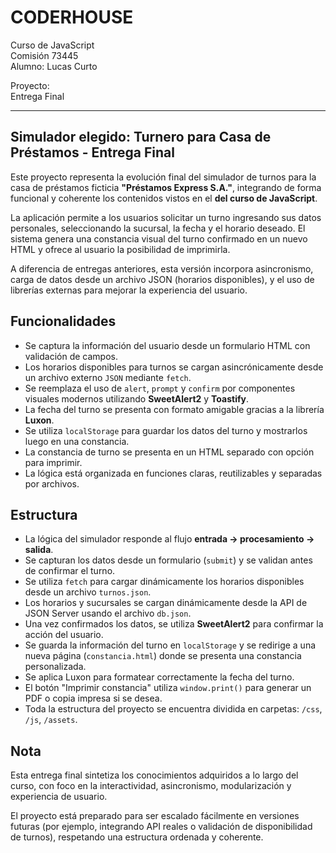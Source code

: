 # CODERHOUSE

Curso de JavaScript  
Comisión 73445  
Alumno: Lucas Curto

Proyecto:  
Entrega Final

---

## Simulador elegido: Turnero para Casa de Préstamos - Entrega Final

Este proyecto representa la evolución final del simulador de turnos para la casa de préstamos ficticia **"Préstamos Express S.A."**, integrando de forma funcional y coherente los contenidos vistos en el **del curso de JavaScript**.

La aplicación permite a los usuarios solicitar un turno ingresando sus datos personales, seleccionando la sucursal, la fecha y el horario deseado. El sistema genera una constancia visual del turno confirmado en un nuevo HTML y ofrece al usuario la posibilidad de imprimirla.

A diferencia de entregas anteriores, esta versión incorpora asincronismo, carga de datos desde un archivo JSON (horarios disponibles), y el uso de librerías externas para mejorar la experiencia del usuario.

## Funcionalidades

- Se captura la información del usuario desde un formulario HTML con validación de campos.
- Los horarios disponibles para turnos se cargan asincrónicamente desde un archivo externo `JSON` mediante `fetch`.
- Se reemplaza el uso de `alert`, `prompt` y `confirm` por componentes visuales modernos utilizando **SweetAlert2** y **Toastify**.
- La fecha del turno se presenta con formato amigable gracias a la librería **Luxon**.
- Se utiliza `localStorage` para guardar los datos del turno y mostrarlos luego en una constancia.
- La constancia de turno se presenta en un HTML separado con opción para imprimir.
- La lógica está organizada en funciones claras, reutilizables y separadas por archivos.

## Estructura

- La lógica del simulador responde al flujo **entrada → procesamiento → salida**.
- Se capturan los datos desde un formulario (`submit`) y se validan antes de confirmar el turno.
- Se utiliza `fetch` para cargar dinámicamente los horarios disponibles desde un archivo `turnos.json`.
- Los horarios y sucursales se cargan dinámicamente desde la API de JSON Server usando el archivo `db.json`.
- Una vez confirmados los datos, se utiliza **SweetAlert2** para confirmar la acción del usuario.
- Se guarda la información del turno en `localStorage` y se redirige a una nueva página (`constancia.html`) donde se presenta una constancia personalizada.
- Se aplica Luxon para formatear correctamente la fecha del turno.
- El botón "Imprimir constancia" utiliza `window.print()` para generar un PDF o copia impresa si se desea.
- Toda la estructura del proyecto se encuentra dividida en carpetas: `/css`, `/js`, `/assets`.

## Nota

Esta entrega final sintetiza los conocimientos adquiridos a lo largo del curso, con foco en la interactividad, asincronismo, modularización y experiencia de usuario.

El proyecto está preparado para ser escalado fácilmente en versiones futuras (por ejemplo, integrando API reales o validación de disponibilidad de turnos), respetando una estructura ordenada y coherente.
